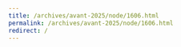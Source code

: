 ```yaml
---
title: /archives/avant-2025/node/1606.html
permalink: /archives/avant-2025/node/1606.html
redirect: /
---
```

